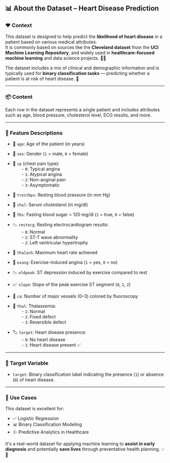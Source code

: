 ## 📊 About the Dataset – Heart Disease Prediction

### ❤️ Context

This dataset is designed to help predict the **likelihood of heart disease** in a patient based on various medical attributes.  
It is commonly based on sources like the **Cleveland dataset** from the **UCI Machine Learning Repository**, and widely used in **healthcare-focused machine learning** and data science projects. 🏥🤖

The dataset includes a mix of clinical and demographic information and is typically used for **binary classification tasks** — predicting whether a patient is at risk of heart disease. 💓

---

### 📦 Content

Each row in the dataset represents a single patient and includes attributes such as age, blood pressure, cholesterol level, ECG results, and more.

---

### 🧾 Feature Descriptions

- 🎂 `age`: Age of the patient (in years)  
- 🚻 `sex`: Gender (`1` = male, `0` = female)  
- 💓 `cp` (chest pain type):  
  - `0`: Typical angina  
  - `1`: Atypical angina  
  - `2`: Non-anginal pain  
  - `3`: Asymptomatic  

- 💉 `trestbps`: Resting blood pressure (in mm Hg)  
- 🍔 `chol`: Serum cholesterol (in mg/dl)  
- 🍬 `fbs`: Fasting blood sugar > 120 mg/dl (`1` = true, `0` = false)  

- 📉 `restecg`: Resting electrocardiogram results:  
  - `0`: Normal  
  - `1`: ST-T wave abnormality  
  - `2`: Left ventricular hypertrophy  

- 🏃 `thalach`: Maximum heart rate achieved  
- 💨 `exang`: Exercise-induced angina (`1` = yes, `0` = no)  
- 📉 `oldpeak`: ST depression induced by exercise compared to rest  
- 📈 `slope`: Slope of the peak exercise ST segment (`0`, `1`, `2`)  
- 🔬 `ca`: Number of major vessels (0–3) colored by fluoroscopy  
- 🧬 `thal`: Thalassemia:  
  - `1`: Normal  
  - `2`: Fixed defect  
  - `3`: Reversible defect  

- 🏷️ `target`: Heart disease presence:  
  - `0`: No heart disease  
  - `1`: Heart disease present ✅  

---

### 🎯 Target Variable

- `target`: Binary classification label indicating the presence (`1`) or absence (`0`) of heart disease.

---

### 🧠 Use Cases

This dataset is excellent for:

- ✅ Logistic Regression  
- 📊 Binary Classification Modeling  
- 🩺 Predictive Analytics in Healthcare  

It's a real-world dataset for applying machine learning to **assist in early diagnosis** and potentially **save lives** through preventative health planning. 💡💓
